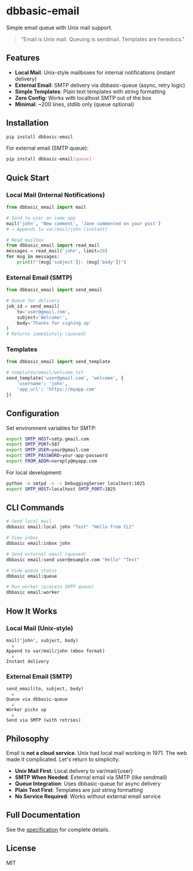 # dbbasic-email

Simple email queue with Unix mail support.

> "Email is Unix mail. Queuing is sendmail. Templates are heredocs."

## Features

- **Local Mail**: Unix-style mailboxes for internal notifications (instant delivery)
- **External Email**: SMTP delivery via dbbasic-queue (async, retry logic)
- **Simple Templates**: Plain text templates with string formatting
- **Zero Config**: Works with localhost SMTP out of the box
- **Minimal**: ~200 lines, stdlib only (queue optional)

## Installation

```bash
pip install dbbasic-email
```

For external email (SMTP queue):
```bash
pip install dbbasic-email[queue]
```

## Quick Start

### Local Mail (Internal Notifications)

```python
from dbbasic_email import mail

# Send to user on same app
mail('john', 'New comment', 'Jane commented on your post')
# → Appends to var/mail/john (instant)

# Read mailbox
from dbbasic_email import read_mail
messages = read_mail('john', limit=20)
for msg in messages:
    print(f"{msg['subject']}: {msg['body']}")
```

### External Email (SMTP)

```python
from dbbasic_email import send_email

# Queue for delivery
job_id = send_email(
    to='user@gmail.com',
    subject='Welcome!',
    body='Thanks for signing up'
)
# Returns immediately (queued)
```

### Templates

```python
from dbbasic_email import send_template

# templates/email/welcome.txt
send_template('user@gmail.com', 'welcome', {
    'username': 'john',
    'app_url': 'https://myapp.com'
})
```

## Configuration

Set environment variables for SMTP:

```bash
export SMTP_HOST=smtp.gmail.com
export SMTP_PORT=587
export SMTP_USER=your@gmail.com
export SMTP_PASSWORD=your-app-password
export FROM_ADDR=noreply@myapp.com
```

For local development:
```bash
python -m smtpd -n -c DebuggingServer localhost:1025
export SMTP_HOST=localhost SMTP_PORT=1025
```

## CLI Commands

```bash
# Send local mail
dbbasic email:local john "Test" "Hello from CLI"

# View inbox
dbbasic email:inbox john

# Send external email (queued)
dbbasic email:send user@example.com "Hello" "Test"

# View queue status
dbbasic email:queue

# Run worker (process SMTP queue)
dbbasic email:worker
```

## How It Works

### Local Mail (Unix-style)

```
mail('john', subject, body)
  ↓
Append to var/mail/john (mbox format)
  ↓
Instant delivery
```

### External Email (SMTP)

```
send_email(to, subject, body)
  ↓
Queue via dbbasic-queue
  ↓
Worker picks up
  ↓
Send via SMTP (with retries)
```

## Philosophy

Email is **not a cloud service**. Unix had local mail working in 1971. The web made it complicated. Let's return to simplicity.

- **Unix Mail First**: Local delivery to var/mail/{user}
- **SMTP When Needed**: External email via SMTP (like sendmail)
- **Queue Integration**: Uses dbbasic-queue for async delivery
- **Plain Text First**: Templates are just string formatting
- **No Service Required**: Works without external email service

## Full Documentation

See the [specification](http://dbbasic.com/email-spec) for complete details.

## License

MIT
